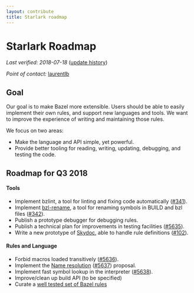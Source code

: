 ```yaml
---
layout: contribute
title: Starlark roadmap
---
```


# Starlark Roadmap

*Last verified: 2018-07-18*
([update history](https://github.com/bazelbuild/bazel-website/commits/master/roadmaps/starlark.md))

*Point of contact:* [laurentlb](https://github.com/laurentlb)

## Goal

Our goal is to make Bazel more extensible. Users should be able to easily
implement their own rules, and support new languages and tools. We want to
improve the experience of writing and maintaining those rules.

We focus on two areas:

* Make the language and API simple, yet powerful.
* Provide better tooling for reading, writing, updating, debugging, and testing the code.

## Roadmap for Q3 2018

#### Tools

* Implement bzlint, a tool for linting and fixing code automatically ([#341](https://github.com/bazelbuild/buildtools/issues/341)).
* Implement [bzl-rename](https://docs.google.com/document/d/1quFadX5neC6dWC6uAG1WNQl9Yj1K7lR-LZD1JCrvj9A/edit),
  a tool for renaming symbols in BUILD and bzl files ([#342](https://github.com/bazelbuild/buildtools/issues/342)).
* Publish a prototype debugger for debugging rules.
* Publish a technical plan for improvements in testing facilities ([#5635](https://github.com/bazelbuild/bazel/issues/5635)).
* Write a new prototype of [Skydoc](https://skydoc.bazel.build/), able to handle
  rule definitions ([#102](https://github.com/bazelbuild/skydoc/issues/102)).


#### Rules and Language

* Forbid macros loaded transitively ([#5636](https://github.com/bazelbuild/bazel/issues/5636)).
* Implement the [Name resolution](https://github.com/bazelbuild/proposals/blob/master/docs/2018-06-18-name-resolution.md)
  ([#5637](https://github.com/bazelbuild/bazel/issues/5637)) proposal.
* Implement fast symbol lookup in the interpreter ([#5638](https://github.com/bazelbuild/bazel/issues/5638)).
* Improve/clean up build API (to be specified)
* Curate a [well tested set of Bazel rules](https://docs.google.com/document/d/1oYQ-cqmqrpVE02rphobn4F_Q-lqvch4IiUlqEy9q2Fs/edit)
